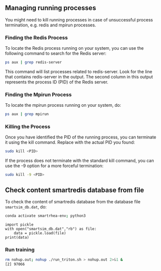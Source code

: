 ## Managing running processes

You might need to kill running processes in case of unsuccessful process termination, e.g. redis and mpirun processes. 

### Finding the Redis Process

To locate the Redis process running on your system, you can use the following command to search for the Redis server:

```sh
ps aux | grep redis-server
```

This command will list processes related to redis-server. Look for the line that contains redis-server in the output. The second column in this output represents the process ID (PID) of the Redis server.

### Finding the Mpirun Process

To locate the mpirun process running on your system, do:
```sh
ps aux | grep mpirun
```

### Killing the Process

Once you have identified the PID of the running process, you can terminate it using the kill command. Replace <PID> with the actual PID you found:

```sh
sudo kill <PID>
```

If the process does not terminate with the standard kill command, you can use the -9 option for a more forceful termination:

```sh
sudo kill -9 <PID>
```

## Check content smartredis database from file

To check the content of smartredis database from the database file `smartsim_db.dat`, do:
```bash
conda activate smartrhea-env; python3
```
```python3
import pickle
with open("smartsim_db.dat","rb") as file:
    data = pickle.load(file)
print(data)
```

### Run training

```bash
rm nohup.out; nohup ./run_triton.sh > nohup.out 2>&1 &
[2] 97066
```